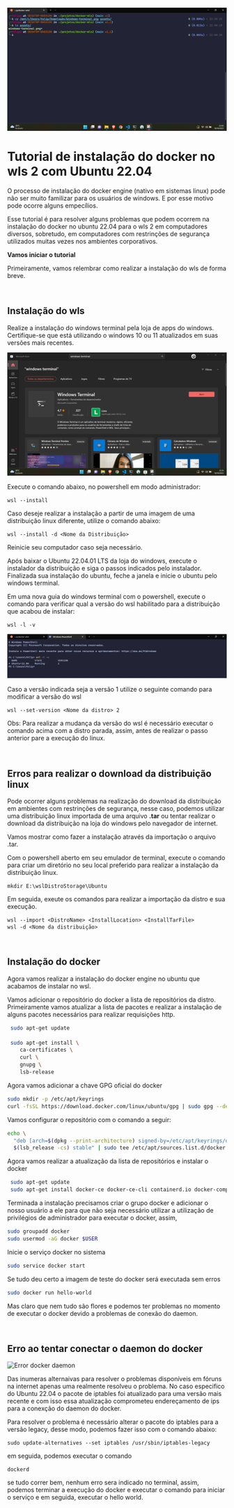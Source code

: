![Wsl2](https://github.com/felipeamorim-dev/docker-wls2/blob/main/assets/wsl2.png)

# Tutorial de instalação do docker no wls 2 com Ubuntu 22.04

O processo de instalação do docker engine (nativo em sistemas linux) pode não ser muito familizar para os usuários de windows. E por esse motivo pode ocorre alguns empecílios. 

Esse tutorial é para resolver alguns problemas que podem ocorrem na instalação do docker no ubuntu 22.04 para o wls 2 em computadores diversos, sobretudo, em computadores com restrinções de segurança utilizados muitas vezes nos ambientes corporativos.

**Vamos iniciar o tutorial**

Primeiramente, vamos relembrar como realizar a instalação do wls de forma breve.

&nbsp;

## Instalação do wls

Realize a instalação do windows terminal pela loja de apps do windows. Certifique-se que está utilizando o windows 10 ou 11 atualizados em suas versões mais recentes. 

![Windows Terminal](https://github.com/felipeamorim-dev/docker-wls2/blob/main/assets/windows-terminal.png)

Execute o comando abaixo, no powershell em modo administrador:

```
wsl --install
```

Caso deseje realizar a instalação a partir de uma imagem de uma distribuição linux diferente, utilize o comando abaixo:

```
wsl --install -d <Nome da Distribuição>
```

Reinicie seu computador caso seja necessário.

Após baixar o Ubuntu 22.04.01 LTS da loja do windows, execute o instalador da distribuição e siga o passos indicados pelo instalador. Finalizada sua instalação do ubuntu, feche a janela e inicie o ubuntu pelo windows terminal.

Em uma nova guia do windows terminal com o powershell, execute o comando para verificar qual a versão do wsl habilitado para a distribuição que acabou de instalar:

```
wsl -l -v
```

![Versão do wsl](https://github.com/felipeamorim-dev/docker-wls2/blob/main/assets/wsl-version.png)

Caso a versão indicada seja a versão 1 utilize o seguinte comando para modificar a versão do wsl

```
wsl --set-version <Nome da distro> 2
```

Obs: Para realizar a mudança da versão do wsl é necessário executar o comando acima com a distro parada, assim, antes de realizar o passo anterior pare a execução do linux. 

&nbsp;

## Erros para realizar o download da distribuição linux

Pode ocorrer alguns problemas na realização do download da distribuição em ambientes com restrinções de segurança, nesse caso, podemos utilizar uma distribuição linux importada de uma arquivo **.tar** ou tentar realizar o download da distribuição na loja do windows pelo navegador de internet.

Vamos mostrar como fazer a instalação através da importação o arquivo .tar.

Com o powershell aberto em seu emulador de terminal, execute o comando para criar um diretório no seu local preferido para realizar a instalação da distribuição linux.

```
mkdir E:\wslDistroStorage\Ubuntu
```

Em seguida, exeute os comandos para realizar a importação da distro e sua execução.

```
wsl --import <DistroName> <InstallLocation> <InstallTarFile>
wsl -d <Nome da distribuição>
```

&nbsp;

## Instalação do docker

Agora vamos realizar a instalação do docker engine no ubuntu que acabamos de instalar no wsl.

Vamos adicionar o repositório do docker a lista de repositórios da distro. Primeiramente vamos atualizar a lista de pacotes e realizar a instalação de alguns pacotes necessários para realizar requisições http.

~~~Bash
 sudo apt-get update
 
 sudo apt-get install \
    ca-certificates \
    curl \
    gnupg \
    lsb-release
~~~

Agora vamos adicionar a chave GPG oficial do docker

~~~Bash
sudo mkdir -p /etc/apt/keyrings
curl -fsSL https://download.docker.com/linux/ubuntu/gpg | sudo gpg --dearmor -o /etc/apt/keyrings/docker.gpg
~~~

Vamos configurar o repositório com o comando a seguir:

~~~Bash
echo \
  "deb [arch=$(dpkg --print-architecture) signed-by=/etc/apt/keyrings/docker.gpg] https://download.docker.com/linux/ubuntu \
  $(lsb_release -cs) stable" | sudo tee /etc/apt/sources.list.d/docker.list > /dev/null
~~~

Agora vamos realizar a atualização da lista de repositórios e instalar o docker

~~~Bash
 sudo apt-get update
 sudo apt-get install docker-ce docker-ce-cli containerd.io docker-compose-plugin
~~~

Terminada a instalação precisamos criar o grupo docker e adicionar o nosso usuário a ele para que não seja necessário utilizar a utilização de privilégios de administrador para executar o docker, assim,

~~~Bash
sudo groupadd docker
sudo usermod -aG docker $USER
~~~

Inicie o serviço docker no sistema

~~~Bash
sudo service docker start
~~~

Se tudo deu certo a imagem de teste do docker será executada sem erros

~~~Bash
sudo docker run hello-world
~~~

Mas claro que nem tudo são flores e podemos ter problemas no momento de executar o docker devido a problemas de conexão do daemon.

&nbsp;

## Erro ao tentar conectar o daemon do docker

![Error docker daemon]()

Das inumeras alternaivas para resolver o problemas disponíveis em fóruns na internet apenas uma realmente resolveu o problema. No caso especifico do Ubuntu 22.04 o pacote de iptables foi atualizado para uma versão mais recente e com isso essa atualização comprometeu endereçamento de ips para a conexção do daemon do docker.

Para resolver o problema é necessário alterar o pacote do iptables para a versão legacy, desse modo, podemos fazer isso com o comando abaixo:

``` 
sudo update-alternatives --set iptables /usr/sbin/iptables-legacy 
```

em seguida, podemos executar o comando

```
dockerd
```

se tudo correr bem, nenhum erro sera indicado no terminal, assim, podemos terminar a execução do docker e executar o comando para iniciar o serviço e em seguida, executar o hello world.
